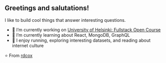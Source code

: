 ## Greetings and salutations!

I like to build cool things that answer interesting questions.

- 🔭 I’m currently working on [University of Helsinki: Fullstack Open Course](https://fullstackopen.com/en/about)
- 🌱 I’m currently learning about React, MongoDB, GraphQL
- 🤡 I enjoy running, exploring interesting datasets, and reading about internet culture

⭐️ From [rdcox](https://github.com/rdcox)
